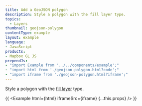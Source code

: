 ```yaml
---
title: Add a GeoJSON polygon
description: Style a polygon with the fill layer type.
topics:
  - Layers
thumbnail: geojson-polygon
contentType: example
layout: example
language:
- JavaScript
products:
- Mapbox GL JS
prependJs:
- "import Example from '../../components/example';"
- "import html from './geojson-polygon.html?code';"
- "import iframe from './geojson-polygon.html?iframe';"
---
```


Style a polygon with the [fill layer](/mapbox-gl-js/style-spec#layers-fill) type.

{{ <Example html={html} iframeSrc={iframe} {...this.props} /> }}
